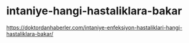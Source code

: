 # intaniye-hangi-hastaliklara-bakar
https://doktordanhaberler.com/intaniye-enfeksiyon-hastaliklari-hangi-hastaliklara-bakar/

